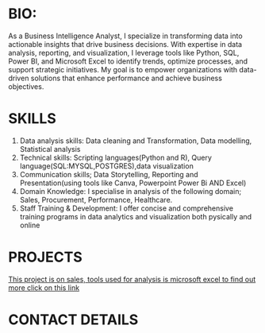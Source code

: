 # BIO:
As a Business Intelligence Analyst, I specialize in transforming data into actionable insights that drive business decisions. With expertise in data analysis, reporting, and visualization, I leverage tools like Python, SQL, Power BI, and Microsoft Excel to identify trends, optimize processes, and support strategic initiatives. My goal is to empower organizations with data-driven solutions that enhance performance and achieve business objectives.
# SKILLS
1. Data analysis skills: Data cleaning and Transformation, Data modelling, Statistical analysis 
2. Technical skills: Scripting languages(Python and R), Query language(SQL:MYSQL,POSTGRES),data visualization
3. Communication skills; Data Storytelling, Reporting and Presentation(using tools like Canva, Powerpoint Power Bi AND Excel)
4. Domain Knowledge: I specialise in analysis of the following domain; Sales, Procurement, Performance, Healthcare.
5. Staff Training & Development: I offer concise and comprehensive training programs in data analytics and visualization both pysically and online
   
# PROJECTS
[This project is on sales, tools used for analysis is microsoft excel to find out more click on this link](https://github.com/FIYINT/SALES-PERFORMANCE)

# CONTACT DETAILS

